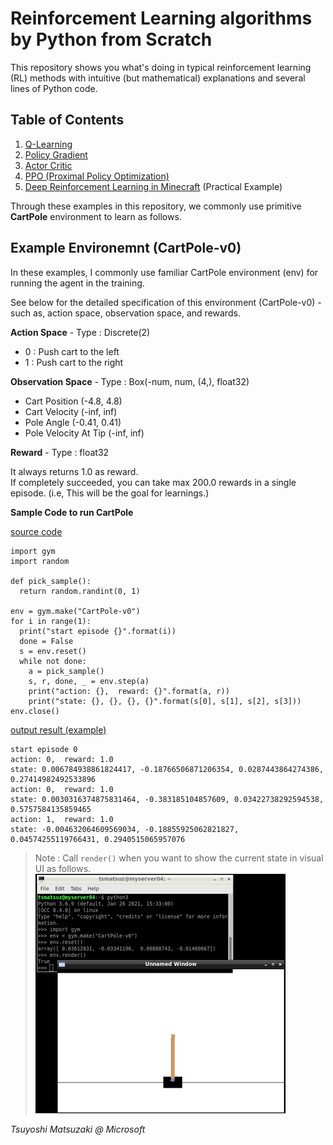 # Reinforcement Learning algorithms by Python from Scratch

This repository shows you what's doing in typical reinforcement learning (RL) methods with intuitive (but mathematical) explanations and several lines of Python code.

## Table of Contents

1. [Q-Learning](01-q-learning.ipynb)
2. [Policy Gradient](02-policy-gradient.ipynb)
3. [Actor Critic](03-actor-critic.ipynb)
4. [PPO (Proximal Policy Optimization)](04-ppo.ipynb)
5. [Deep Reinforcement Learning in Minecraft](https://github.com/tsmatz/minecraft-rl-example) (Practical Example)

Through these examples in this repository, we commonly use primitive **CartPole** environment to learn as follows.

## Example Environemnt (CartPole-v0)

In these examples, I commonly use familiar CartPole environment (env) for running the agent in the training.

See below for the detailed specification of this environment (CartPole-v0) - such as, action space, observation space, and rewards.

**Action Space** - Type : Discrete(2)

- 0 : Push cart to the left
- 1 : Push cart to the right

**Observation Space** - Type : Box(-num, num, (4,), float32)

- Cart Position (-4.8, 4.8)
- Cart Velocity (-inf, inf)
- Pole Angle (-0.41, 0.41)
- Pole Velocity At Tip (-inf, inf)

**Reward** - Type : float32

It always returns 1.0 as reward.<br>
If completely succeeded, you can take max 200.0 rewards in a single episode. (i.e, This will be the goal for learnings.)

**Sample Code to run CartPole**

<ins>source code</ins>
 
```
import gym
import random

def pick_sample():
  return random.randint(0, 1)

env = gym.make("CartPole-v0")
for i in range(1):
  print("start episode {}".format(i))
  done = False
  s = env.reset()
  while not done:
    a = pick_sample()
    s, r, done, _ = env.step(a)
    print("action: {},  reward: {}".format(a, r))
    print("state: {}, {}, {}, {}".format(s[0], s[1], s[2], s[3]))
env.close()
```

<ins>output result (example)</ins>

```
start episode 0
action: 0,  reward: 1.0
state: 0.006784938861824417, -0.18766506871206354, 0.0287443864274386, 0.27414982492533896
action: 0,  reward: 1.0
state: 0.0030316374875831464, -0.383185104857609, 0.03422738292594538, 0.5757584135859465
action: 1,  reward: 1.0
state: -0.004632064609569034, -0.18855925062821827, 0.04574255119766431, 0.2940515065957076
```

> Note : Call ```render()``` when you want to show the current state in visual UI as follows.<br>
> ![CartPole rendering](assets/cart-pole.png?raw=true)

*Tsuyoshi Matsuzaki @ Microsoft*
